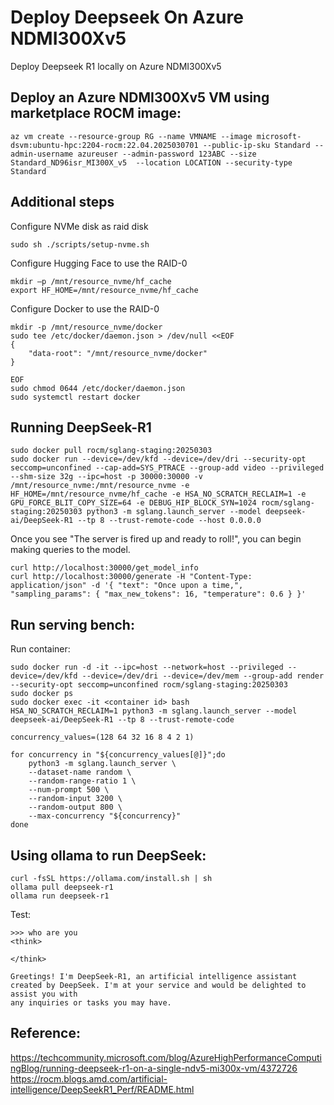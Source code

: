 # Deploy Deepseek On Azure NDMI300Xv5
Deploy Deepseek R1 locally on Azure NDMI300Xv5 

## Deploy an Azure NDMI300Xv5 VM using marketplace ROCM image:
```
az vm create --resource-group RG --name VMNAME --image microsoft-dsvm:ubuntu-hpc:2204-rocm:22.04.2025030701 --public-ip-sku Standard --admin-username azureuser --admin-password 123ABC --size Standard_ND96isr_MI300X_v5  --location LOCATION --security-type Standard
```

## Additional steps
Configure NVMe disk as raid disk
```
sudo sh ./scripts/setup-nvme.sh
```

Configure Hugging Face to use the RAID-0
```
mkdir –p /mnt/resource_nvme/hf_cache 
export HF_HOME=/mnt/resource_nvme/hf_cache
```

Configure Docker to use the RAID-0
```
mkdir -p /mnt/resource_nvme/docker 
sudo tee /etc/docker/daemon.json > /dev/null <<EOF 
{ 
    "data-root": "/mnt/resource_nvme/docker" 
}

EOF 
sudo chmod 0644 /etc/docker/daemon.json 
sudo systemctl restart docker 
```
## Running DeepSeek-R1
```
sudo docker pull rocm/sglang-staging:20250303
sudo docker run --device=/dev/kfd --device=/dev/dri --security-opt seccomp=unconfined --cap-add=SYS_PTRACE --group-add video --privileged --shm-size 32g --ipc=host -p 30000:30000 -v /mnt/resource_nvme:/mnt/resource_nvme -e HF_HOME=/mnt/resource_nvme/hf_cache -e HSA_NO_SCRATCH_RECLAIM=1 -e GPU_FORCE_BLIT_COPY_SIZE=64 -e DEBUG_HIP_BLOCK_SYN=1024 rocm/sglang-staging:20250303 python3 -m sglang.launch_server --model deepseek-ai/DeepSeek-R1 --tp 8 --trust-remote-code --host 0.0.0.0
```
Once you see "The server is fired up and ready to roll!", you can begin making queries to the model. 
```
curl http://localhost:30000/get_model_info
curl http://localhost:30000/generate -H "Content-Type: application/json" -d '{ "text": "Once upon a time,", "sampling_params": { "max_new_tokens": 16, "temperature": 0.6 } }'
```
## Run serving bench:
Run container:
```
sudo docker run -d -it --ipc=host --network=host --privileged --device=/dev/kfd --device=/dev/dri --device=/dev/mem --group-add render --security-opt seccomp=unconfined rocm/sglang-staging:20250303
sudo docker ps
sudo docker exec -it <container id> bash
HSA_NO_SCRATCH_RECLAIM=1 python3 -m sglang.launch_server --model deepseek-ai/DeepSeek-R1 --tp 8 --trust-remote-code
```
```
concurrency_values=(128 64 32 16 8 4 2 1)

for concurrency in "${concurrency_values[@]}";do
    python3 -m sglang.launch_server \
    --dataset-name random \
    --random-range-ratio 1 \
    --num-prompt 500 \
    --random-input 3200 \
    --random-output 800 \
    --max-concurrency "${concurrency}"
done
```
## Using ollama to run DeepSeek:
```
curl -fsSL https://ollama.com/install.sh | sh      
ollama pull deepseek-r1
ollama run deepseek-r1
```
Test:
```
>>> who are you
<think>

</think>

Greetings! I'm DeepSeek-R1, an artificial intelligence assistant created by DeepSeek. I'm at your service and would be delighted to assist you with
any inquiries or tasks you may have.
```
## Reference:

https://techcommunity.microsoft.com/blog/AzureHighPerformanceComputingBlog/running-deepseek-r1-on-a-single-ndv5-mi300x-vm/4372726
https://rocm.blogs.amd.com/artificial-intelligence/DeepSeekR1_Perf/README.html














